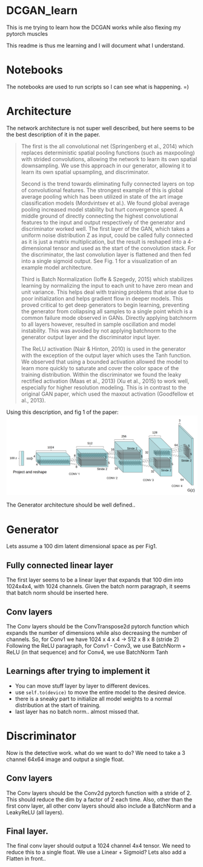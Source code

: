 # DCGAN_learn
This is me trying to learn how the DCGAN works while also flexing my pytorch muscles

This readme is thus me learning and I will document what I understand.


# Notebooks
The notebooks are used to run scripts so I can see what is happening. =)


# Architecture
The network architecture is not super well described, but here seems to be the best description of it in the paper.

> The first is the all convolutional net (Springenberg et al., 2014) which replaces deterministic spatial pooling functions (such as maxpooling) with strided convolutions, allowing the network to learn its own spatial downsampling. We use this approach in our generator, allowing it to learn its own spatial upsampling, and discriminator.
> 
> Second is the trend towards eliminating fully connected layers on top of convolutional features. The strongest example of this is global average pooling which has been utilized in state of the art image classification models (Mordvintsev et al.). We found global average pooling increased model stability but hurt convergence speed. A middle ground of directly connecting the highest convolutional features to the input and output respectively of the generator and discriminator worked well. The first layer of the GAN, which takes a uniform noise distribution Z as input, could be called fully connected as it is just a matrix multiplication, but the result is reshaped into a 4-dimensional tensor and used as the start of the convolution stack. For the discriminator, the last convolution layer is flattened and then fed into a single sigmoid output. See Fig. 1 for a visualization of an example model architecture. 
>
> Third is Batch Normalization (Ioffe & Szegedy, 2015) which stabilizes learning by normalizing the input to each unit to have zero mean and unit variance. This helps deal with training problems that arise due to poor initialization and helps gradient flow in deeper models. This proved critical to get deep generators to begin learning, preventing the generator from collapsing all samples to a single point which is a common failure mode observed in GANs. Directly applying batchnorm to all layers however, resulted in sample oscillation and model instability. This was avoided by not applying batchnorm to the generator output layer and the discriminator input layer.
>
> The ReLU activation (Nair & Hinton, 2010) is used in the generator with the exception of the output layer which uses the Tanh function. We observed that using a bounded activation allowed the model to learn more quickly to saturate and cover the color space of the training distribution. Within the discriminator we found the leaky rectified activation (Maas et al., 2013) (Xu et al., 2015) to work well, especially for higher resolution modeling. This is in contrast to the original GAN paper, which used the maxout activation (Goodfellow et al., 2013).
<!--  -->
Using this description, and fig 1 of the paper:
![Fig1](dcgan_fig1.png "Figure 1 of 15.11.06434v2")

The Generator architecture should be well defined..

# Generator
Lets assume a 100 dim latent dimensional space as per Fig1.
## Fully connected linear layer
The first layer seems to be a linear layer that expands that 100 dim into 1024x4x4, with 1024 channels. Given the batch norm paragraph, it seems that batch norm should be inserted here.
## Conv layers
The Conv layers should be the ConvTranspose2d pytorch function which expands the number of dimensions while also decreasing the number of channels. So, for Conv1 we have
1024 x 4 x 4 -> 512 x 8 x 8 (stride 2)
Following the ReLU paragraph, for Conv1 - Conv3, we use
BatchNorm + ReLU (in that sequence) and for Conv4, we use BatchNorm Tanh

## Learnings after trying to implement it
- You can move stuff layer by layer to different devices.
- use `self.to(device)` to move the entire model to the desired device.
- there is a sneaky part to initialize all model weights to a normal distribution at the start of training. 
- last layer has no batch norm.. almost missed that.

# Discriminator
Now is the detective work. what do we want to do? We need to take a 3 channel 64x64 image and output a single float.

## Conv layers
The Conv layers should be the Conv2d pytorch function with a stride of 2. This should reduce the dim by a factor of 2 each time. Also, other than the first conv layer, all other conv layers should also include a BatchNorm and a LeakyReLU (all layers).

## Final layer.
The final conv layer should output a 1024 channel 4x4 tensor. We need to reduce this to a single float. We use a Linear + Sigmoid? Lets also add a Flatten in front..  

